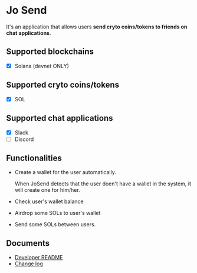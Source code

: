 # Jo Send

It's an application that allows users **send cryto coins/tokens to friends on chat applications**.

## Supported blockchains

- [x] Solana (devnet ONLY)

## Supported cryto coins/tokens

- [x] SOL

## Supported chat applications

- [x] Slack
- [ ] Discord

## Functionalities

- Create a wallet for the user automatically.

  When JoSend detects that the user doen't have a wallet in the system, it will create one for him/her.

- Check user's wallet balance

- Airdrop some SOLs to user's wallet

- Send some SOLs between users.

## Documents

- [Developer README](./docs/developer.md)
- [Change log](./CHANGELOG.md)
